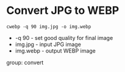 # Convert JPG to WEBP

```nginx
cwebp -q 90 img.jpg -o img.webp
```

- -q 90 - set good quality for final image
- img.jpg - input JPG image
- img.webp - output WEBP image

group: convert
